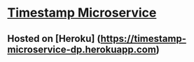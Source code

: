 
# [Timestamp Microservice](https://www.freecodecamp.org/learn/apis-and-microservices/apis-and-microservices-projects/timestamp-microservice)
## Hosted on [Heroku] (https://timestamp-microservice-dp.herokuapp.com)
